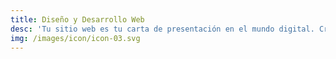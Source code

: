 ```yaml
---
title: Diseño y Desarrollo Web
desc: 'Tu sitio web es tu carta de presentación en el mundo digital. Creamos diseños personalizados y optimizados para todos los dispositivos.'
img: /images/icon/icon-03.svg
---
```


